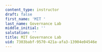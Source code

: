 ```yaml
---
content_type: instructor
draft: false
first_name: 'MIT '
last_name: Governance Lab
middle_initial: ''
salutation: ''
title: MIT Governance Lab
uid: 7303babf-9570-421a-afa3-13904e04546e
---
```

